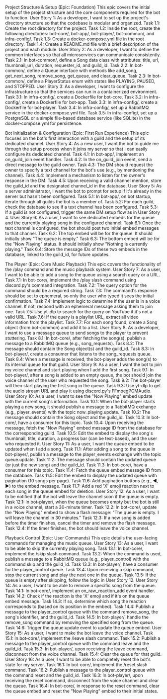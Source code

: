 Project Structure & Setup (Epic: Foundation)
This epic covers the initial setup of the project structure and the core components required for the bot to function.
User Story 1: As a developer, I want to set up the project's directory structure so that the codebase is modular and organized.
    Task 1.1: Create the root directory for the project.
    Task 1.2: Inside the root, create the following directories: bot-core/, bot-app/, bot-player/, bot-common/, and infra-config/.
    Task 1.3: Create a docker-compose.yml file in the root directory.
    Task 1.4: Create a README.md file with a brief description of the project and each module.
User Story 2: As a developer, I want to define the common interfaces so that all microservices can communicate consistently.
    Task 2.1: In bot-common/, define a Song data class with attributes: title, url, thumbnail_url, duration, requester_id, and guild_id.
    Task 2.2: In bot-common/, define a Queue interface with methods like add_song, get_next_song, remove_song, get_queue, and clear_queue.
    Task 2.3: In bot-common/, define a PlayerStatus enum with states like PLAYING, PAUSED, and STOPPED.
User Story 3: As a developer, I want to configure the infrastructure so that the services can run in a containerized environment.
    Task 3.1: In infra-config/, create a Dockerfile for bot-core.
    Task 3.2: In infra-config/, create a Dockerfile for bot-app.
    Task 3.3: In infra-config/, create a Dockerfile for bot-player.
    Task 3.4: In infra-config/, set up a RabbitMQ service in the docker-compose.yml file.
    Task 3.5: In infra-config/, set up a PostgreSQL or a simple file-based database service (like SQLite) in the docker-compose.yml for persistence.

Bot Initialization & Configuration (Epic: First Run Experience)
This epic focuses on the bot's first interaction with a guild and the setup of its dedicated channel.
User Story 4: As a new user, I want the bot to guide me through the setup process when it joins my server so that I can easily configure its dedicated channel.
    Task 4.1: In bot-app/, implement an on_guild_join event handler.
    Task 4.2: In the on_guild_join event, send a direct message to the guild owner.
    Task 4.3: The DM should request the owner to specify a text channel for the bot's use (e.g., by mentioning the channel).
    Task 4.4: Implement a mechanism to listen for the owner's response in the DM.
    Task 4.5: Upon receiving a valid channel mention, store the guild_id and the designated channel_id in the database.
User Story 5: As a server administrator, I want the bot to prompt for setup if it's already in the server but hasn't been configured.
    Task 5.1: In bot-app/, on bot startup, iterate through all guilds the bot is a member of.
    Task 5.2: For each guild, check the database to see if a text channel has been configured.
    Task 5.3: If a guild is not configured, trigger the same DM setup flow as in User Story 4.
User Story 6: As a user, I want to see dedicated embeds for the queue and the currently playing song in the configured channel.
    Task 6.1: Once the text channel is configured, the bot should post two initial embed messages to that channel.
    Task 6.2: The top embed will be for the queue. It should initially show "The queue is empty."
    Task 6.3: The bottom embed will be for the "Now Playing" status. It should initially show "Nothing is currently playing."
    Task 6.4: Store the message IDs of these two embeds in the database, linked to the guild_id, for future updates.

The Player (Epic: Core Music Playback)
This epic covers the functionality of the /play command and the music playback system.
User Story 7: As a user, I want to be able to add a song to the queue using a search query or a URL.
    Task 7.1: In bot-core/, implement the /play slash command using discord.py's command integration.
    Task 7.2: The query option for the command should be a required string.
    Task 7.3: The command's response should be set to ephemeral, so only the user who typed it sees the initial confirmation.
    Task 7.4: Implement logic to determine if the user is in a voice channel. If not, respond with an ephemeral message asking them to join one.
    Task 7.5: Use yt-dlp to search for the query on YouTube if it's not a valid URL.
    Task 7.6: If the query is a playlist URL, extract all video information from the playlist.
    Task 7.7: For each song found, create a Song object (from bot-common) and add it to a list.
User Story 8: As a developer, I want to use a message queue to send songs to the player to prevent stuttering.
    Task 8.1: In bot-core/, after fetching the song(s), publish a message to a RabbitMQ queue (e.g., song_requests).
    Task 8.2: The message should contain the Song object(s) and the guild_id.
    Task 8.3: In bot-player/, create a consumer that listens to the song_requests queue.
    Task 8.4: When a message is received, the bot-player adds the song(s) to its internal queue for that guild.
User Story 9: As a user, I want the bot to join my voice channel and start playing when I add the first song.
    Task 9.1: In bot-player/, after a song is added to an empty queue, the bot should join the voice channel of the user who requested the song.
    Task 9.2: The bot-player will then start playing the first song in the queue.
    Task 9.3: Use yt-dlp to get the audio stream URL and play it using discord.py's FFmpegPCMAudio.
User Story 10: As a user, I want to see the "Now Playing" embed update with the current song's information.
    Task 10.1: When the bot-player starts playing a new song, it should publish a message to a RabbitMQ exchange (e.g., player_events) with the topic now_playing.update.
    Task 10.2: The message should contain the Song object and the guild_id.
    Task 10.3: In bot-core/, have a consumer for this topic.
    Task 10.4: Upon receiving the message, fetch the "Now Playing" embed message ID from the database for the corresponding guild.
    Task 10.5: Edit the embed to display the song's thumbnail, title, duration, a progress bar (can be text-based), and the user who requested it.
User Story 11: As a user, I want the queue embed to be updated when I add a song.
    Task 11.1: After adding a song to the queue in bot-player/, publish a message to the player_events exchange with the topic queue.update.
    Task 11.2: The message should contain the updated queue (or just the new song) and the guild_id.
    Task 11.3: In bot-core/, have a consumer for this topic.
    Task 11.4: Fetch the queue embed message ID from the database.
    Task 11.5: Edit the embed to display the updated queue with pagination (10 songs per page).
    Task 11.6: Add pagination buttons (e.g., ◀️, ▶️) to the embed message.
    Task 11.7: Add a red 'X' emoji reaction next to each song in the queue embed for deletion.
User Story 12: As a user, I want to be notified that the bot will leave the channel soon if the queue is empty.
    Task 12.1: In bot-player/, when the queue becomes empty but the bot is still in a voice channel, start a 30-minute timer.
    Task 12.2: In bot-core/, update the "Now Playing" embed to show a flash message: "The queue is empty. I will leave the channel in 30 minutes."
    Task 12.3: If a new song is added before the timer finishes, cancel the timer and remove the flash message.
    Task 12.4: If the timer finishes, the bot should leave the voice channel.

Playback Control (Epic: User Commands)
This epic details the user-facing commands for managing the music queue.
User Story 13: As a user, I want to be able to skip the currently playing song.
    Task 13.1: In bot-core/, implement the /skip slash command.
    Task 13.2: When the command is used, publish a message to a RabbitMQ queue (e.g., player_control) with the command skip and the guild_id.
    Task 13.3: In bot-player/, have a consumer for the player_control queue.
    Task 13.4: Upon receiving a skip command, stop the current song and play the next one in the queue.
    Task 13.5: If the queue is empty after skipping, follow the logic in User Story 12.
User Story 14: As a user, I want to be able to remove a specific song from the queue.
    Task 14.1: In bot-core/, implement an on_raw_reaction_add event handler.
    Task 14.2: Check if the reaction is the 'X' emoji and if it's on the queue embed message.
    Task 14.3: If so, determine which song the reaction corresponds to (based on its position in the embed).
    Task 14.4: Publish a message to the player_control queue with the command remove_song, the song's identifier, and the guild_id.
    Task 14.5: In bot-player/, handle the remove_song command by removing the specified song from the queue.
    Task 14.6: Trigger the queue.update event to update the queue embed.
User Story 15: As a user, I want to make the bot leave the voice channel.
    Task 15.1: In bot-core/, implement the /leave slash command.
    Task 15.2: Publish a message to the player_control queue with the command leave and the guild_id.
    Task 15.3: In bot-player/, upon receiving the leave command, disconnect from the voice channel.
    Task 15.4: Clear the queue for that guild.
User Story 16: As a user, I want to be able to completely reset the bot's state for my server.
    Task 16.1: In bot-core/, implement the /reset slash command.
    Task 16.2: Publish a message to the player_control queue with the command reset and the guild_id.
    Task 16.3: In bot-player/, upon receiving the reset command, disconnect from the voice channel and clear the queue.
    Task 16.4: In bot-core/, in response to the reset command, clear the queue embed and reset the "Now Playing" embed to their initial states.